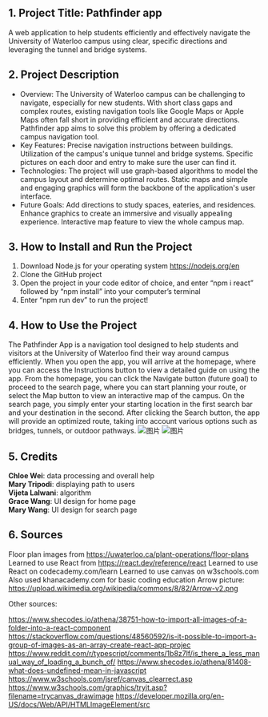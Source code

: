 ## 1. Project Title: Pathfinder app

A web application to help students efficiently and effectively navigate the University of Waterloo campus using clear, specific directions and leveraging the tunnel and bridge systems.


## 2. Project Description

- Overview:
The University of Waterloo campus can be challenging to navigate, especially for new students. With short class gaps and complex routes, existing navigation tools like Google Maps or Apple Maps often fall short in providing efficient and accurate directions. Pathfinder app aims to solve this problem by offering a dedicated campus navigation tool.
- Key Features:
Precise navigation instructions between buildings.
Utilization of the campus's unique tunnel and bridge systems.
Specific pictures on each door and entry to make sure the user can find it.
- Technologies:
The project will use graph-based algorithms to model the campus layout and determine optimal routes. Static maps and simple and engaging graphics will form the backbone of the application's user interface.
- Future Goals:
Add directions to study spaces, eateries, and residences.
Enhance graphics to create an immersive and visually appealing experience.
Interactive map feature to view the whole campus map.


## 3. How to Install and Run the Project

1. Download Node.js for your operating system https://nodejs.org/en 
2. Clone the GitHub project
3. Open the project in your code editor of choice, and enter “npm i react” followed by “npm install” into your computer’s terminal
4. Enter “npm run dev” to run the project! 


## 4. How to Use the Project

The Pathfinder App is a navigation tool designed to help students and visitors at the University of Waterloo find their way around campus efficiently. When you open the app, you will arrive at the homepage, where you can access the Instructions button to view a detailed guide on using the app. From the homepage, you can click the Navigate button (future goal) to proceed to the search page, where you can start planning your route, or select the Map button to view an interactive map of the campus. On the search page, you simply enter your starting location in the first search bar and your destination in the second. After clicking the Search button, the app will provide an optimized route, taking into account various options such as bridges, tunnels, or outdoor pathways. 
![图片](https://github.com/user-attachments/assets/62f187cb-9ccc-4be2-b8eb-b0a07a05c6a3)
![图片](https://github.com/user-attachments/assets/6d1b4d81-7b06-4e6c-bb26-1f3d58284dfa)


## 5. Credits

**Chloe Wei**: data processing and overall help<br>
**Mary Tripodi**: displaying path to users<br>
**Vijeta Lalwani**: algorithm <br>
**Grace Wang**: UI design for home page<br>
**Mary Wang**: UI design for search page<br>

## 6. Sources
Floor plan images from https://uwaterloo.ca/plant-operations/floor-plans
Learned to use React from https://react.dev/reference/react
Learned to use React on codecademy.com/learn
Learned to use canvas on w3schools.com
Also used khanacademy.com for basic coding education
Arrow picture: https://upload.wikimedia.org/wikipedia/commons/8/82/Arrow-v2.png

Other sources:

https://www.shecodes.io/athena/38751-how-to-import-all-images-of-a-folder-into-a-react-component
https://stackoverflow.com/questions/48560592/is-it-possible-to-import-a-group-of-images-as-an-array-create-react-app-projec
https://www.reddit.com/r/typescript/comments/1b8z7lf/is_there_a_less_manual_way_of_loading_a_bunch_of/
https://www.shecodes.io/athena/81408-what-does-undefined-mean-in-javascript
https://www.w3schools.com/jsref/canvas_clearrect.asp
https://www.w3schools.com/graphics/tryit.asp?filename=trycanvas_drawimage
https://developer.mozilla.org/en-US/docs/Web/API/HTMLImageElement/src
